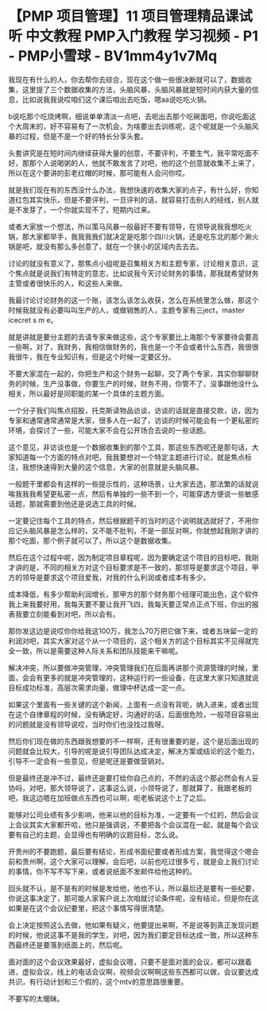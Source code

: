 # 【PMP 项目管理】11 项目管理精品课试听  中文教程 PMP入门教程 学习视频 - P1 - PMP小雪球 - BV1mm4y1v7Mq

我现在有什么的人，你去帮你去综合，现在这个做一些很决断就可以了，数据收集，这里提了三个数据收集的方法，头脑风暴，头脑风暴就是短时间内获大量的信息，比如说我我说哎咱们这个课后咱出去吃饭，嗯aa说吃吃火锅。

b说吃那个吃烧烤啊，细说单单清淡一点吧，去呃出去那个吃碗面吧，你说吃面这个大周末的，好不容易有了一次机会，为啥要出去训练呢，这个呢就是一个头脑风暴的过程，但是不是一个好的特长分享头套。

头套讲究是在短时间内继续获得大量的创意，不要评判，不要生气，我平常吃面不好，那那个人说喝粥的人，他就不敢发言了对吧，他的这个创意就收集不上来了，所以在这个要讲的彭老红帽的时候，那可能有人会问你哎。

就是我们现在有的东西没什么办法，我想快速的收集大家的点子，有什么好，你知道红包其实快乐，但是不要评判，一旦评判的话，就容易打击别人的经线，别人就是不发芽了，一个你就实现不了，短期内过来。

或者大家放一个想法，所以策马风暴一般最好不要有领导，在领导说我我想吃火锅，那大家都举手，我我我我们就决定是吃那个四川火锅，还是吃东北的那个涮火锅是吧，就没有那么多创意了，就在一个狭小的区域内去去去。

讨论的就没有意义了，那焦点小组呢是召集相关方和主题专家，讨论相关意识，这个焦点就是说我们有特定的意志，比如说我今天讨论财务的事情，那我就希望财务主管或者很快乐的人，和这些人来做。

我最讨论讨论财务的这一个账，该怎么该怎么收获，怎么在系统里怎么做，那这个时候我就没有必要叫叫生产的人，或做销售的人，主题专家有三ject，master icecret s m e。

就是讲就是要分主题的去请专家来做这些，这个专家要比上海那个专家要待会要高一些啊，对了，我财务，我相信做财务的，我也是一个不会或者什么东西，我很很我很牛，我在专业知识有，但是这个时候一定要区分。

不要大家混在一起的，你把生产和这个财务一起聊，交了两个专家，其实你聊聊财务的时候，生产没事做，你要生产的时候，财务不用，你管不了，没事跟他没什么相关，所以最好是同职能的某一个具体的主题方面。

一个分子我们叫焦点招股，托克斯读物品访谈，访谈的话就是直接交款，访，因为专家和通常通常通常是大家，很多人在一起了，访谈的时候可能会有一个更私密的环境，会探讨了一些，可能大家不会在公开场合去说的一些话题。

这个意见，非访谈也是一个数据收集到的那个工具，那这些东西呢还是那句话，大家知道每一个方面的特点对吧，我我要想对一个特定主题进行讨论，就是焦点标注，我想快速得到大量的这个信息，大家的创意就是头脑风暴。

一般题干里都会有这样的一些提示性的，这种场景，让大家去选，那法繁的话就说唉我我我希望更私密一点，然后有单独的一些不到一个，可能穿透方便说一些敏感话题，那就需要到他还是说选工具的时候。

一定要记住每个工具的特点，然后根据题干的当时的这个说明就选就好了，不用你应记头脑风暴是怎么样的，又不能不批判，不是一部反对啊，你就想起我刚才讲的那个吃面，那个例子就可以了，所以这个是数据收集。

然后在这个过程中呢，因为制定项目章程呢，因为要确定这个项目的目标吧，我刚才讲的是，不同的相关方对这个目标要求是不一致的，那领导是要求这个项目，甲方的领导是要求这个项目爱我，对我的什么利润或者成本有多少。

成本降低，有多少帮助利润增长，那甲方的那个财务那个经理可能出色，这个软件我上来我要好用，我每天要不要让我开飞四，我每天要正常点正点下班，你出的报表我要立刻能看到对吧，所以会有。

那你发这边是说哎你你给我这100万，我怎么70万把它做下来，或者五块留一定的利润对吧，其实大家对这个从一个项目的，这个相关方的这个目标其实不见得就完全一致，所以是需要这种人际关系和团队技能来干嘛呢。

解决冲突，所以要做冲突管理，冲突管理我们在后面再讲那个资源管理的时候，里面，会会有更多的就是冲突管理的，这种运行的一些设备，在这里大家只知道就说目标成功标准，高层次需求向量，做理中杯达成一定一点。

如果这个里面有一些关键的这个新闻，上面有一点没有背呃，纳入进来，或者出现在这个自律章程的时候，没有确定好，沟通好的话，后面很危险，一般项目容易出的问题就是没有领导说哎，当时你们也没找过我呀。

然后你们现在做的东西跟我想要的不一样啊，还有很重要的是，这个是后面出现的问题就会比较大，引导的呢是说引导团队达成决定，解决方案或结论的这个能力，引导不一定会有一些意见，但是呢还是要做营销对。

但是最终还是冲不过，最终还是要打给你自己点的，不然的话这个那必然会有人妥协吗，对吧，那大领导说了，这事这么说，小领导说了，那就算了，我跟老板的吧，我这边嗯在加班做点东西也可以啊，呃老板说这个上了之后。

能够对公司业绩有多少影响，他来以他的目标为准，一定要有一个红的，然后会议上会议其实大家都开哈，他只是强调说，不要把各个会议混在一起，就是每个会议要有自己的主题，会显得也有明确的议题目标，怎么说。

开贵州的不要跑题，最后要有结论，形成书面纪要或者形成方案，我觉得这个嗯会前和贵州啊，这个大家可以理解，会后吧，以前也吃过很多亏，就是会上我们讨论的事情，你不写不写下来，或者说纸面不发邮件给他这种的。

回头就不认，是不是有的时候是发给他，他也不认，所以最后还是要有一些纪要，你说这事决定了，那可能人家客户说上次咱就讨论条件呢，没有结论，但是你在这如果是在这个会议纪要里，把这个事情写得很清楚。

会上决定按照这么去做，他如果有疑义，他要提出来啊，不是说等到真正发现问题的时候，他说这事不是我的学生，对吧，因为我们要定目标达成一致，所以这种东西最终还是要落到纸面上的，然后呢。

面对面的这个会议效果最好，虚拟会议嗯，只要不是面对面的会议，都可以跟着进，虚拟会议，线上的电话会议啊，视频会议啊啊这些东西都可以做，会议要达成共识，有行动计划和三个假的，这个mtv的意思路很重要。

不要写的太暧昧。